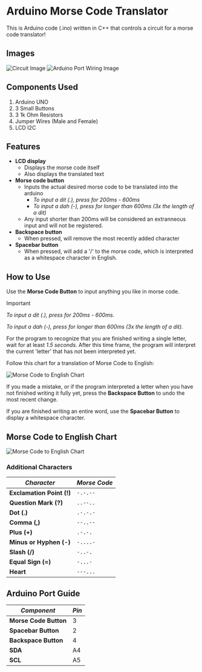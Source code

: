 # Arduino Morse Code Translator
This is Arduino code (.ino) written in C++ that controls a circuit for a morse code translator!

## Images
![Circuit Image](https://i.ibb.co/rvR1Qc7/IMG20231222180508.jpg)
![Arduino Port Wiring Image](https://i.ibb.co/hKT4BWJ/IMG20231223165003.jpg)

## Components Used
1. Arduino UNO
2. 3 Small Buttons
3. 3 1k Ohm Resistors
4. Jumper Wires (Male and Female)
5. LCD I2C

## Features
- **LCD display**
  - Displays the morse code itself
  - Also displays the translated text
- **Morse code button**
  - Inputs the actual desired morse code to be translated into the arduino
    - _To input a dit (.), press for 200ms - 600ms_
    - _To input a dah (-), press for longer than 600ms (3x the length of a dit)_
  - Any input shorter than 200ms will be considered an extranneous input and will not be registered.
- **Backspace button**
  - When pressed, will remove the most recently added character
- **Spacebar button**
  - When pressed, will add a '/' to the morse code, which is interpreted as a whitespace character in English.

## How to Use
Use the **Morse Code Button** to input anything you like in morse code.

> [!IMPORTANT]
> _To input a dit (.), press for 200ms - 600ms._
> 
> _To input a dah (-), press for longer than 600ms (3x the length of a dit)._

For the program to recognize that you are finished writing a single letter, wait for at least _1.5 seconds_. After this time frame, the program will interpret the current 'letter' that has not been interpreted yet.

Follow this chart for a translation of Morse Code to English:

![Morse Code to English Chart](https://cdn.shopify.com/s/files/1/2223/4507/files/morse-chart_grande.png?v=1501447409)

If you made a mistake, or if the program interpreted a letter when you have not finished writing it fully yet, press the **Backspace Button** to undo the most recent change.

If you are finished writing an entire word, use the **Spacebar Button** to display a whitespace character.

## Morse Code to English Chart
![Morse Code to English Chart](https://cdn.shopify.com/s/files/1/2223/4507/files/morse-chart_grande.png?v=1501447409)

### Additional Characters
|**_Character_**|**_Morse Code_**|
|---------------|---------|
|**Exclamation Point (!)**|```-.-.--```|
|**Question Mark (?)**|```..--..```|
|**Dot (.)**|```.-.-.-```|
|**Comma (,)**|```--..--```|
|**Plus (+)**|```.-.-.```|
|**Minus or Hyphen (-)**|```-....-```|
|**Slash (/)**|```-..-.```|
|**Equal Sign (=)**|```-...-```|
|**Heart**|```---...```|

## Arduino Port Guide

|**_Component_**|**_Pin_**|
|---------------|---------|
|**Morse Code Button**|3|
|**Spacebar Button**|2|
|**Backspace Button**|4|
|**SDA**|A4|
|**SCL**|A5|
